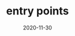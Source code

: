 ---
title: entry points
date: 2020-11-30
lang: 'zh-CN'
sidebar: 'auto'
categories:
 - webpack
tags: 
  - webpack 
location: HangZhou
---